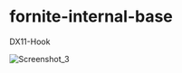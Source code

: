 # fornite-internal-base
DX11-Hook

![Screenshot_3](https://github.com/Sudo0x22/fornite-internal-base/assets/81118832/fcd7afad-24d3-4d7a-9cbb-95fd8ad7c6dc)
